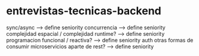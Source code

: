 # entrevistas-tecnicas-backend





sync/async --> define seniority
concurrencia --> define seniority
complejidad espacial / complejidad runtime? --> define seniority
programacion funcional / reactiva? --> define seniority
auth
otras formas de consumir microservicios aparte de rest? --> define seniority